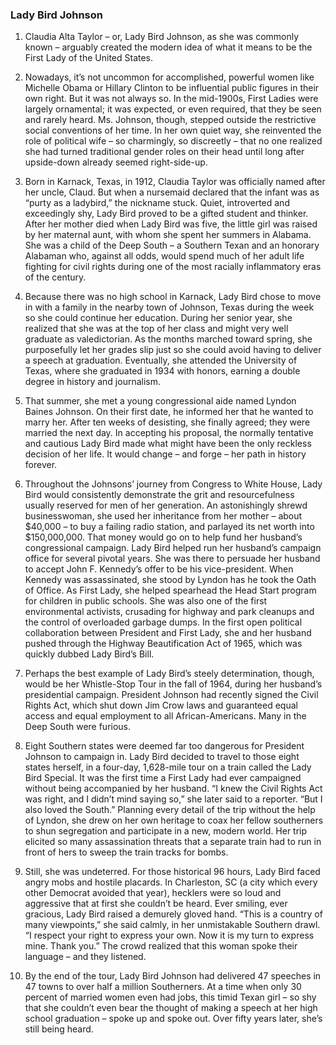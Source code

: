 ### Lady Bird Johnson

1. Claudia Alta Taylor – or, Lady Bird Johnson, as she was commonly known – arguably created the modern idea of what it means to be the First Lady of the United States.

2. Nowadays, it’s not uncommon for accomplished, powerful women like Michelle Obama or Hillary Clinton to be influential public figures in their own right. But it was not always so. In the mid-1900s, First Ladies were largely ornamental; it was expected, or even required, that they be seen and rarely heard. Ms. Johnson, though, stepped outside the restrictive social conventions of her time. In her own quiet way, she reinvented the role of political wife – so charmingly, so discreetly – that no one realized she had turned traditional gender roles on their head until long after upside-down already seemed right-side-up.

3. Born in Karnack, Texas, in 1912, Claudia Taylor was officially named after her uncle, Claud. But when a nursemaid declared that the infant was as “purty as a ladybird,” the nickname stuck. Quiet, introverted and exceedingly shy, Lady Bird proved to be a gifted student and thinker. After her mother died when Lady Bird was five, the little girl was raised by her maternal aunt, with whom she spent her summers in Alabama. She was a child of the Deep South – a Southern Texan and an honorary Alabaman who, against all odds, would spend much of her adult life fighting for civil rights during one of the most racially inflammatory eras of the century.

4. Because there was no high school in Karnack, Lady Bird chose to move in with a family in the nearby town of Johnson, Texas during the week so she could continue her education. During her senior year, she realized that she was at the top of her class and might very well graduate as valedictorian. As the months marched toward spring, she purposefully let her grades slip just so she could avoid having to deliver a speech at graduation. Eventually, she attended the University of Texas, where she graduated in 1934 with honors, earning a double degree in history and journalism.

5. That summer, she met a young congressional aide named Lyndon Baines Johnson. On their first date, he informed her that he wanted to marry her. After ten weeks of desisting, she finally agreed; they were married the next day. In accepting his proposal, the normally tentative and cautious Lady Bird made what might have been the only reckless decision of her life. It would change – and forge – her path in history forever.

6. Throughout the Johnsons’ journey from Congress to White House, Lady Bird would consistently demonstrate the grit and resourcefulness usually reserved for men of her generation. An astonishingly shrewd businesswoman, she used her inheritance from her mother – about $40,000 – to buy a failing radio station, and parlayed its net worth into $150,000,000. That money would go on to help fund her husband’s congressional campaign. Lady Bird helped run her husband’s campaign office for several pivotal years. She was there to persuade her husband to accept John F. Kennedy’s offer to be his vice-president. When Kennedy was assassinated, she stood by Lyndon has he took the Oath of Office. As First Lady, she helped spearhead the Head Start program for children in public schools. She was also one of the first environmental activists, crusading for highway and park cleanups and the control of overloaded garbage dumps. In the first open political collaboration between President and First Lady, she and her husband pushed through the Highway Beautification Act of 1965, which was quickly dubbed Lady Bird’s Bill.

7. Perhaps the best example of Lady Bird’s steely determination, though, would be her Whistle-Stop Tour in the fall of 1964, during her husband’s presidential campaign. President Johnson had recently signed the Civil Rights Act, which shut down Jim Crow laws and guaranteed equal access and equal employment to all African-Americans. Many in the Deep South were furious.

8. Eight Southern states were deemed far too dangerous for President Johnson to campaign in. Lady Bird decided to travel to those eight states herself, in a four-day, 1,628-mile tour on a train called the Lady Bird Special. It was the first time a First Lady had ever campaigned without being accompanied by her husband. “I knew the Civil Rights Act was right, and I didn’t mind saying so,” she later said to a reporter. “But I also loved the South.” Planning every detail of the trip without the help of Lyndon, she drew on her own heritage to coax her fellow southerners to shun segregation and participate in a new, modern world. Her trip elicited so many assassination threats that a separate train had to run in front of hers to sweep the train tracks for bombs.

9. Still, she was undeterred. For those historical 96 hours, Lady Bird faced angry mobs and hostile placards. In Charleston, SC (a city which every other Democrat avoided that year), hecklers were so loud and aggressive that at first she couldn’t be heard. Ever smiling, ever gracious, Lady Bird raised a demurely gloved hand. “This is a country of many viewpoints,” she said calmly, in her unmistakable Southern drawl. “I respect your right to express your own. Now it is my turn to express mine. Thank you.” The crowd realized that this woman spoke their language – and they listened.

10. By the end of the tour, Lady Bird Johnson had delivered 47 speeches in 47 towns to over half a million Southerners. At a time when only 30 percent of married women even had jobs, this timid Texan girl – so shy that she couldn’t even bear the thought of making a speech at her high school graduation – spoke up and spoke out. Over fifty years later, she’s still being heard.